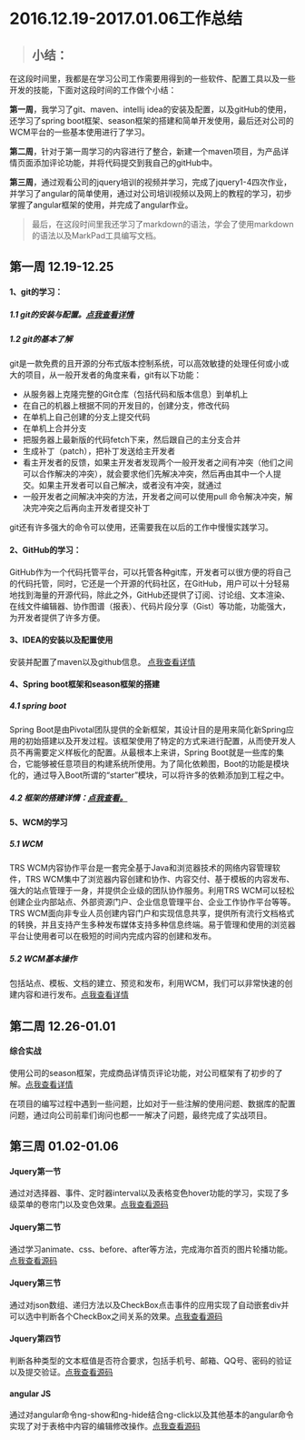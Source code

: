 # 2016.12.19-2017.01.06工作总结
> ## 小结：
在这段时间里，我都是在学习公司工作需要用得到的一些软件、配置工具以及一些开发的技能，下面对这段时间的工作做个小结：
> 
**第一周**，我学习了git、maven、intellij idea的安装及配置，以及gitHub的使用，还学习了spring boot框架、season框架的搭建和简单开发使用，最后还对公司的WCM平台的一些基本使用进行了学习。
> 
**第二周**，针对于第一周学习的内容进行了整合，新建一个maven项目，为产品详情页面添加评论功能，并将代码提交到我自己的gitHub中。
> 
**第三周**，通过观看公司的jquery培训的视频并学习，完成了jquery1-4四次作业，并学习了angular的简单使用，通过对公司培训视频以及网上的教程的学习，初步掌握了angular框架的使用，并完成了angular作业。

> 最后，在这段时间里我还学习了markdown的语法，学会了使用markdown的语法以及MarkPad工具编写文档。
## 第一周 12.19-12.25
#### 1、git的学习：
##### 1.1 git的安装与配置。[点我查看详情](https://github.com/lijie0914/TRS-lijie/blob/master/study-1.md)
##### 1.2 git的基本了解
git是一款免费的且开源的分布式版本控制系统，可以高效敏捷的处理任何或小或大的项目，从一般开发者的角度来看，git有以下功能：

- 从服务器上克隆完整的Git仓库（包括代码和版本信息）到单机上
- 在自己的机器上根据不同的开发目的，创建分支，修改代码
- 在单机上自己创建的分支上提交代码
- 在单机上合并分支
- 把服务器上最新版的代码fetch下来，然后跟自己的主分支合并
- 生成补丁（patch），把补丁发送给主开发者
- 看主开发者的反馈，如果主开发者发现两个一般开发者之间有冲突（他们之间可以合作解决的冲突），就会要求他们先解决冲突，然后再由其中一个人提交。如果主开发者可以自己解决，或者没有冲突，就通过
- 一般开发者之间解决冲突的方法，开发者之间可以使用pull 命令解决冲突，解决完冲突之后再向主开发者提交补丁

git还有许多强大的命令可以使用，还需要我在以后的工作中慢慢实践学习。
#### 2、GitHub的学习：
GitHub作为一个代码托管平台，可以托管各种git库，开发者可以很方便的将自己的代码托管，同时，它还是一个开源的代码社区，在GitHub，用户可以十分轻易地找到海量的开源代码，除此之外，GitHub还提供了订阅、讨论组、文本渲染、在线文件编辑器、协作图谱（报表）、代码片段分享（Gist）等功能，功能强大，为开发者提供了许多方便。
#### 3、IDEA的安装以及配置使用
安装并配置了maven以及github信息。
[点我查看详情](https://github.com/lijie0914/TRS-lijie/blob/master/study-1.md)
#### 4、Spring boot框架和season框架的搭建
##### 4.1 spring boot 
Spring Boot是由Pivotal团队提供的全新框架，其设计目的是用来简化新Spring应用的初始搭建以及开发过程。该框架使用了特定的方式来进行配置，从而使开发人员不再需要定义样板化的配置。从最根本上来讲，Spring Boot就是一些库的集合，它能够被任意项目的构建系统所使用。为了简化依赖图，Boot的功能是模块化的，通过导入Boot所谓的“starter”模块，可以将许多的依赖添加到工程之中。
##### 4.2 框架的搭建详情：[点我查看。](https://github.com/lijie0914/TRS-lijie/blob/master/study-2.md)
#### 5、WCM的学习
##### 5.1 WCM
TRS WCM内容协作平台是一套完全基于Java和浏览器技术的网络内容管理软件，TRS WCM集中了浏览器内容创建和协作、内容交付、基于模板的内容发布、强大的站点管理于一身，并提供企业级的团队协作服务。利用TRS WCM可以轻松创建企业内部站点、外部资源门户、企业信息管理平台、企业工作协作平台等等。 TRS WCM面向非专业人员创建内容门户和实现信息共享，提供所有流行文档格式的转换，并且支持产生多种发布媒体支持多种信息终端。易于管理和使用的浏览器平台让使用者可以在极短的时间内完成内容的创建和发布。
##### 5.2 WCM基本操作
包括站点、模板、文档的建立、预览和发布，利用WCM，我们可以非常快速的创建内容和进行发布。[点我查看详情](https://github.com/lijie0914/TRS-lijie/blob/master/study-3.md)
## 第二周 12.26-01.01
#### 综合实战
使用公司的season框架，完成商品详情页评论功能，对公司框架有了初步的了解。[点我查看详情](https://github.com/lijie0914/TRS-lijie/blob/master/study-4.md)

在项目的编写过程中遇到一些问题，比如对于一些注解的使用问题、数据库的配置问题，通过向公司前辈们询问也都一一解决了问题，最终完成了实战项目。
## 第三周 01.02-01.06
#### Jquery第一节
通过对选择器、事件、定时器interval以及表格变色hover功能的学习，实现了多级菜单的卷帘门以及变色效果。[点我查看源码](https://github.com/lijie0914/TRS-lijie/blob/master/Jquery-1.html)
#### Jquery第二节
通过学习animate、css、before、after等方法，完成海尔首页的图片轮播功能。[点我查看源码](https://github.com/lijie0914/TRS-lijie/blob/master/Jquery-2.html)
#### Jquery第三节
通过对json数组、递归方法以及CheckBox点击事件的应用实现了自动嵌套div并可以选中判断各个CheckBox之间关系的效果。[点我查看源码](https://github.com/lijie0914/TRS-lijie/blob/master/Jquery-3.html)
#### Jquery第四节
判断各种类型的文本框值是否符合要求，包括手机号、邮箱、QQ号、密码的验证以及提交验证。[点我查看源码](https://github.com/lijie0914/TRS-lijie/blob/master/Jquery-4.md)
#### angular JS
通过对angular命令ng-show和ng-hide结合ng-click以及其他基本的angular命令实现了对于表格中内容的编辑修改操作。[点我查看源码](https://github.com/lijie0914/TRS-lijie/blob/master/angular-1.md)

